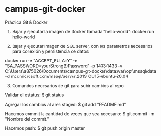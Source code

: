 # campus-git-docker
Práctica Git &amp; Docker

1. Bajar y ejecutar la imagen de Docker llamada "hello-world":
docker run hello-world


2. Bajar y ejecutar imagen de SQL server, con los parámetros necesarios para conexión y persistencia de datos:

docker run -e "ACCEPT_EULA=Y"
-e "SA_PASSWORD=yourStrong(!)Password"
-p 1433:1433
-v C:\Users\a875026\Documents\campus-git-docker\data:\var\opt\mssql\data  
-d mcr.microsoft.com/mssql/server:2019-CU15-ubuntu-20.04


3. Comandos necesarios de git para subir cambios al repo

Validar el estatus:
$ git status

Agregar los cambios al area staged:
$ git add "README.md"

Hacemos commit la cantidad de veces que sea necesario:
$ git commit -m "Nombre del commit."

Hacemos push:
$ git push origin master
